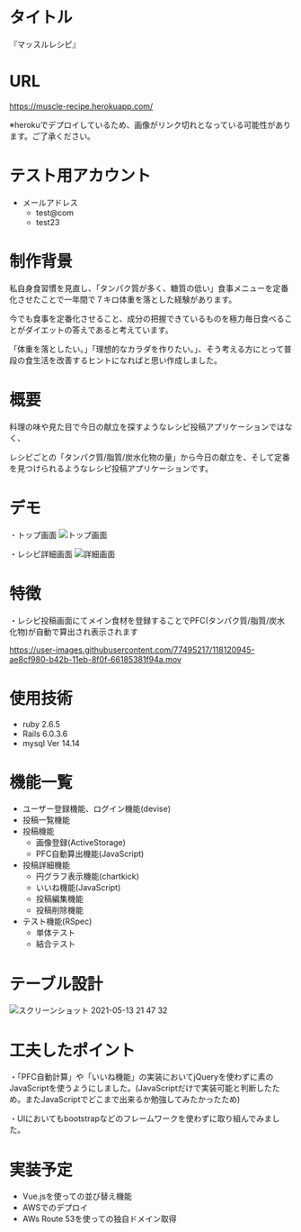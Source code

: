 # タイトル
 
『マッスルレシピ』
 
# URL

https://muscle-recipe.herokuapp.com/

※herokuでデプロイしているため、画像がリンク切れとなっている可能性があります。ご了承ください。
 
# テスト用アカウント

- メールアドレス
  - test@com
  - test23

# 制作背景

私自身食習慣を見直し、「タンパク質が多く、糖質の低い」食事メニューを定番化させたことで一年間で７キロ体重を落とした経験があります。

今でも食事を定番化させること、成分の把握できているものを極力毎日食べることがダイエットの答えであると考えています。

「体重を落としたい。」「理想的なカラダを作りたい。」、そう考える方にとって普段の食生活を改善するヒントになればと思い作成しました。

# 概要
 料理の味や見た目で今日の献立を探すようなレシピ投稿アプリケーションではなく、
 
 レシピごとの「タンパク質/脂質/炭水化物の量」から今日の献立を、そして定番を見つけられるようなレシピ投稿アプリケーションです。
 

# デモ

・トップ画面
![トップ画面](https://user-images.githubusercontent.com/77495217/118112450-f9087900-b41f-11eb-901c-dbbeaa18e78f.png)

・レシピ詳細画面
![詳細画面](https://user-images.githubusercontent.com/77495217/118121344-4f7bb480-b42c-11eb-943e-078e44d135ab.png)

 
# 特徴

・レシピ投稿画面にてメイン食材を登録することでPFC(タンパク質/脂質/炭水化物)が自動で算出され表示されます

https://user-images.githubusercontent.com/77495217/118120945-ae8cf980-b42b-11eb-8f0f-66185381f94a.mov

 
# 使用技術
 
* ruby 2.6.5
* Rails 6.0.3.6
* mysql  Ver 14.14

 


# 機能一覧

- ユーザー登録機能、ログイン機能(devise)
- 投稿一覧機能
- 投稿機能
   - 画像登録(ActiveStorage)
   - PFC自動算出機能(JavaScript)
- 投稿詳細機能
   - 円グラフ表示機能(chartkick)
   - いいね機能(JavaScript)
   - 投稿編集機能
   - 投稿削除機能
- テスト機能(RSpec)
   - 単体テスト
   - 結合テスト

 
# テーブル設計
![スクリーンショット 2021-05-13 21 47 32](https://user-images.githubusercontent.com/77495217/118127596-e2b8e800-b434-11eb-8ad3-96955c1e3081.png)



# 工夫したポイント

・「PFC自動計算」や「いいね機能」の実装においてjQueryを使わずに素のJavaScriptを使うようにしました。(JavaScriptだけで実装可能と判断したため。またJavaScriptでどこまで出来るか勉強してみたかったため)

・UIにおいてもbootstrapなどのフレームワークを使わずに取り組んでみました。

# 実装予定

- Vue.jsを使っての並び替え機能
- AWSでのデプロイ
- AWs Route 53を使っての独自ドメイン取得


 
